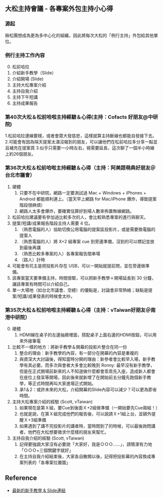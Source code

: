 ## 大松主持會議 - 各專案外包主持小心得

### 源起
揪松團想成為更為多中心化的組織，因此將每次大松的「例行主持」外包給其他單位。

### 例行主持工作內容
0. 松前哈拉
1. 介紹新手教學（Slide）
2. 介紹開場 (Slide)
3. 主持大松專案介紹
4. 主持自我介紹
5. 主持下午短講
6. 主持成果報告



### 第40次大松＆松前哈啦主持經驗＆心得(主持：Cofacts 好朋友@中研院)
1.松前哈拉連線要穩，或者會眾大發慈悲，這樣就算主持斷線也都能自發接下去。
2.可能會有因為隔天提案太滿沒報到的朋友，可以讓他們在松前哈拉多分享一點並且補充在提案頁
3.似乎只需要一小時左右，視需要延長，這次聊了一個半小時線上約26個朋友。
 
### 第36次大松＆松前哈啦主持經驗＆心得（主持：阿美語萌典好朋友＠台北市議會）

1. 硬體
    1. 只要不在中研院，網路一定要測試過 Mac + Windows + iPhones + Android 都能順利連上。（當天早上網路 for Mac/iPhone 爆炸，導致提案階段很麻煩）
    2. 網路人太多會爆炸，要確實估算好到場人數來佈置無線網路。
2. 松前哈拉建議要有參加過比較多次的人，會比較熟悉專案的進行與聊天。
3. 提案/短講/成果報告階段主持人需要 4 位。
    1. （熟悉電腦的人）協助切換公用電腦的提案區投影片，或是需要換電腦的提案人
    2. （熟悉電腦的人）將 X+2 組專案 cue 到旁邊準備，沒到的可以標記並放到最後再講
    3. （熟悉比較多專案的人）各專案報告間串場
    4. （路人）計時
4. 可能會有坑主是把投影片存在 USB，可以一開始就提前問，並在旁邊做準備。
5. 該專案當天要準備主持，時間很緊，可以把新手教學＋開場延長到 30 分鐘，讓該專案有時間可以介紹自己。
6. 單一大場地（如台北市議會、空總）的優點是，討論會非常熱絡；缺點是提案/短講/成果發表的時候會太吵。

### 第35次大松＆松前哈啦主持經驗＆心得（主持：vTaiwan好朋友＠南港中研院）

0. 硬體
    1. HDMI線在桌子的左邊抽屜裡面，搭配桌子上面右邊的HDMI按鈕，可以用來外接筆電
1. 比較不一樣的地方：將新手教學＆開幕的投影片整合在同一份
    1. 整合的理由：新手教學的內容，有一部分在開幕的內容是重複的
    2. 與資深大大討論後，得知當時分開的理由：新參者會比較早入場，新手教學有其必要。而多次與會者大多會比較晚到
        Ronny: 最早沒有新手教學，但是在正式開場前新來的人不知道做什麼都會乖乖先入座，造成新人都會在座位上發呆等開場，因此後來就新增了在開始前五分鐘先跑個新手教學，等正式時間再叫大家進場正式開始。
    4. 承1＆2：或許未來的大松，介紹開幕的Slide內容可以減少？可以更為節省時間。
2. 主持大松專案介紹的經驗 (Scott, vTaiwan)
    1. 如果現在是第Ｘ組，要Cue到後面Ｘ+2組做準備（一開始要先Cue兩組！）
    2. 也就是說，在第Ｘ組完成他們的報告後，可以說請Ｘ+1組上台，並額外提醒Ｘ+3組準備
    3. 如果遇到了講不完投影片的講者時，當時間到了的時候，可以最後詢問講者，他們在大松想要徵求什麼樣的朋友來幫忙。
3. 主持自我介紹的經驗 (Scott, vTaiwan)
    1. 記得要強調大家沒有必要說「大家好，我是ＯＯＯ......」，請簡潔有力地「ＯＯＯ+三個關鍵字就好」
    2. 在主持自我介紹結束後，大家各自散開以後，記得把投影幕的內容換成專案列表的「各專案位置圖」


## Reference
- [最新的新手教學 & Slide連結](https://docs.google.com/presentation/d/1_xaO01Ojr0mfbS0Rcho3LKmyZsP27esSvWjIvm8nZx8/edit?usp=sharing)